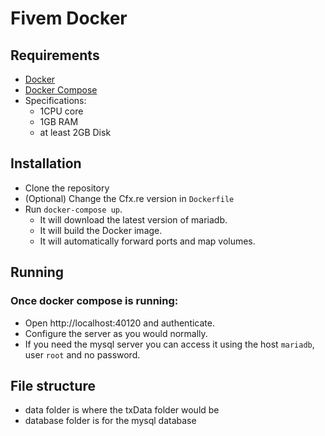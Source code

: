 # Fivem Docker

## Requirements

- [Docker](https://www.docker.com/)
- [Docker Compose](https://docs.docker.com/compose/install/)
- Specifications:
  - 1CPU core
  - 1GB RAM
  - at least 2GB Disk

## Installation

- Clone the repository
- (Optional) Change the Cfx.re version in `Dockerfile`
- Run `docker-compose up`.
  - It will download the latest version of mariadb.
  - It will build the Docker image.
  - It will automatically forward ports and map volumes.

## Running

### Once docker compose is running:

- Open http://localhost:40120 and authenticate.
- Configure the server as you would normally.
- If you need the mysql server you can access it using the host `mariadb`, user `root` and no password.

## File structure

- data folder is where the txData folder would be
- database folder is for the mysql database
